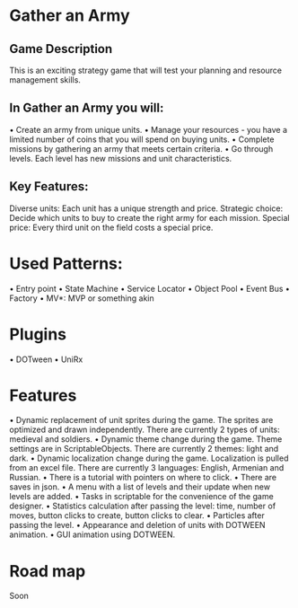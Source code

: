 # Gather an Army
## Game Description
This is an exciting strategy game that will test your planning and resource management skills.

## In Gather an Army you will:

• Create an army from unique units.
• Manage your resources - you have a limited number of coins that you will spend on buying units.
• Complete missions by gathering an army that meets certain criteria.
• Go through levels. Each level has new missions and unit characteristics.

## Key Features:

Diverse units: Each unit has a unique strength and price.
Strategic choice: Decide which units to buy to create the right army for each mission.
Special price: Every third unit on the field costs a special price.

# Used Patterns:
• Entry point
• State Machine
• Service Locator
• Object Pool
• Event Bus
• Factory
• MV*: MVP or something akin

# Plugins
• DOTween
• UniRx

# Features
• Dynamic replacement of unit sprites during the game. The sprites are optimized and drawn independently. There are currently 2 types of units: medieval and soldiers.
• Dynamic theme change during the game. Theme settings are in ScriptableObjects. There are currently 2 themes: light and dark.
• Dynamic localization change during the game. Localization is pulled from an excel file. There are currently 3 languages: English, Armenian and Russian.
• There is a tutorial with pointers on where to click.
• There are saves in json.
• A menu with a list of levels and their update when new levels are added.
• Tasks in scriptable for the convenience of the game designer.
• Statistics calculation after passing the level: time, number of moves, button clicks to create, button clicks to clear.
• Particles after passing the level.
• Appearance and deletion of units with DOTWEEN animation.
• GUI animation using DOTWEEN. 

# Road map
Soon
